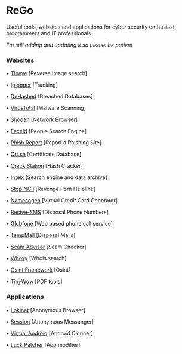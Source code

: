 # ReGo
Useful tools, websites and applications for cyber security enthusiast, programmers and IT professionals. 


*I'm still adding and updating it so please be patient*

### Websites

• [Tineye](https://tineye.com/) [Reverse Image search]

• [Iplogger](https://iplogger.org/) [Tracking]

• [DeHashed](https://www.dehashed.com/) [Breached Databases]

• [VirusTotal](https://www.virustotal.com/) [Malware Scanning]

• [Shodan](https://www.shodan.io/) [Network Browser]

• [FaceId](https://facecheck.id/) [People Search Engine]

• [Phish Report](https://phish.report/) [Report a Phishing Site]

• [Crt.sh](https://crt.sh/) [Certificate Database]

• [Crack Station](https://crackstation.net/) [Hash Cracker]

• [Intelx](https://intelx.io/) [Search engine and data archive]

• [Stop NCII](https://stopncii.org/) [Revenge Porn Helpline]

• [Namesogen](https://namso-gen.com/) [Virtual Credit Card Generator]

• [Recive-SMS](https://receive-smss.com/) [Disposal Phone Numbers]

• [Globfone](https://globfone.com/) [Web based phone call service]

• [TempMail](https://tempmail.org) [Disposal Mails]

• [Scam Advisor](https://www.scamadviser.com/) [Scam Checker]

• [Whoxy](https://www.whoxy.com/) [Whois search]

• [Osint Framework](https://osintframework.com/) [Osint]

• [TinyWow](https://tinywow.com/) [PDF tools]


### Applications 

• [Lokinet](https://lokinet.org/) [Anonymous Browser]

• [Session](https://getsession.org/) [Anonymous Messanger]

• [Virtual Android](https://play.google.com/store/apps/details?id=com.pspace.vandroid) [Android Clonner]

• [Luck Patcher](https://www.luckypatchers.com/download/) [App modifier]

